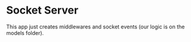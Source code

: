 # Socket Server

This app just creates middlewares and socket events (our logic is on the models folder).
